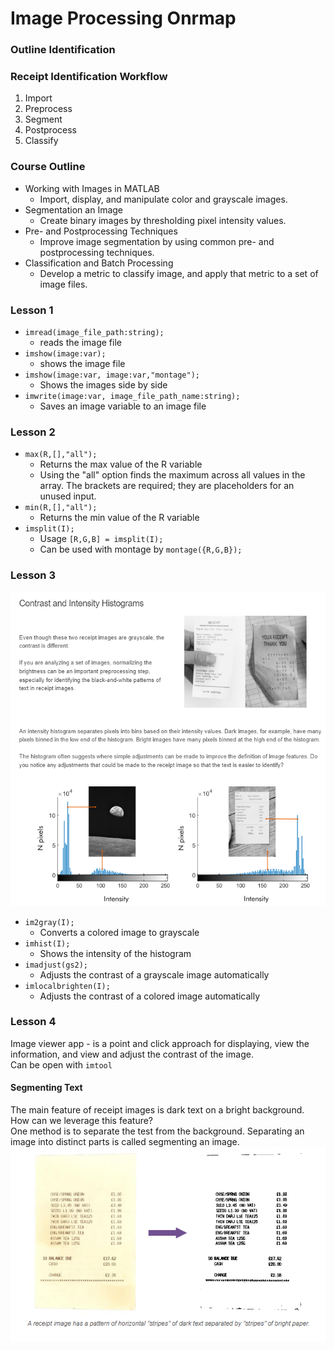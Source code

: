 # **Image Processing Onrmap**
### **Outline Identification**
### Receipt Identification Workflow
1. Import
2. Preprocess
3. Segment
4. Postprocess
5. Classify
### Course Outline
- Working with Images in MATLAB
  - Import, display, and manipulate color and grayscale images.
- Segmentation an Image
  - Create binary images by thresholding pixel intensity values.
- Pre- and Postprocessing Techniques
  - Improve image segmentation by using common pre- and postprocessing techniques.
- Classification and Batch Processing
  - Develop a metric to classify image, and apply that metric to a set of image files.

### Lesson 1
- `imread(image_file_path:string);`
  - reads the image file
- `imshow(image:var);`
  - shows the image file
- `imshow(image:var, image:var,"montage");`
  - Shows the images side by side
- `imwrite(image:var, image_file_path_name:string);`
  - Saves an image variable to an image file
### Lesson 2
- `max(R,[],"all");`
  - Returns the max value of the R variable
  - Using the "all" option finds the maximum across all values in the array. The brackets are required; they are placeholders for an unused input.
- `min(R,[],"all");`
  - Returns the min value of the R variable
- `imsplit(I);`
  - Usage `[R,G,B] = imsplit(I);`
  - Can be used with montage by `montage({R,G,B});`
### Lesson 3
![histogram](histogramNotes_01.png)
- `im2gray(I);`
  - Converts a colored image to grayscale  
- `imhist(I);`
  - Shows the intensity of the histogram
- `imadjust(gs2);`
  - Adjusts the contrast of a grayscale image automatically
- `imlocalbrighten(I);`
  - Adjusts the contrast of a colored image automatically
### Lesson 4
Image viewer app - is a point and click approach for displaying, view the information, and view and adjust the contrast of the image.
<br/>
Can be open with `imtool`

#### Segmenting Text
The main feature of receipt images is dark text on a bright background. How can we leverage this feature?
<br/>
One method is to separate the test from the background. Separating an image into distinct parts is called segmenting an image.
<br/>
![segment](segragationNotes_01.png)
